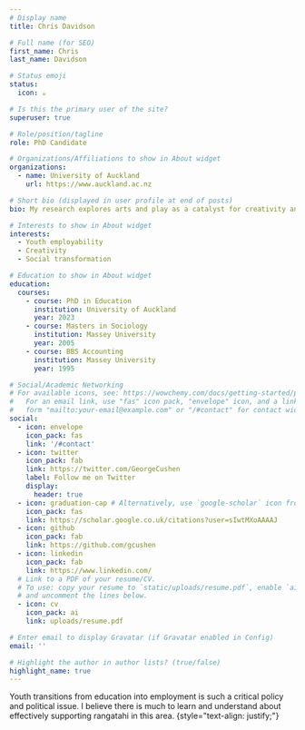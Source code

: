 ```yaml
---
# Display name
title: Chris Davidson

# Full name (for SEO)
first_name: Chris
last_name: Davidson

# Status emoji
status:
  icon: ☕️

# Is this the primary user of the site?
superuser: true

# Role/position/tagline
role: PhD Candidate

# Organizations/Affiliations to show in About widget
organizations:
  - name: University of Auckland
    url: https://www.auckland.ac.nz

# Short bio (displayed in user profile at end of posts)
bio: My research explores arts and play as a catalyst for creativity and change in youth employability programmes

# Interests to show in About widget
interests:
  - Youth employability
  - Creativity
  - Social transformation

# Education to show in About widget
education:
  courses:
    - course: PhD in Education
      institution: University of Auckland
      year: 2023
    - course: Masters in Sociology
      institution: Massey University
      year: 2005
    - course: BBS Accounting
      institution: Massey University
      year: 1995

# Social/Academic Networking
# For available icons, see: https://wowchemy.com/docs/getting-started/page-builder/#icons
#   For an email link, use "fas" icon pack, "envelope" icon, and a link in the
#   form "mailto:your-email@example.com" or "/#contact" for contact widget.
social:
  - icon: envelope
    icon_pack: fas
    link: '/#contact'
  - icon: twitter
    icon_pack: fab
    link: https://twitter.com/GeorgeCushen
    label: Follow me on Twitter
    display:
      header: true
  - icon: graduation-cap # Alternatively, use `google-scholar` icon from `ai` icon pack
    icon_pack: fas
    link: https://scholar.google.co.uk/citations?user=sIwtMXoAAAAJ
  - icon: github
    icon_pack: fab
    link: https://github.com/gcushen
  - icon: linkedin
    icon_pack: fab
    link: https://www.linkedin.com/
  # Link to a PDF of your resume/CV.
  # To use: copy your resume to `static/uploads/resume.pdf`, enable `ai` icons in `params.yaml`,
  # and uncomment the lines below.
  - icon: cv
    icon_pack: ai
    link: uploads/resume.pdf

# Enter email to display Gravatar (if Gravatar enabled in Config)
email: ''

# Highlight the author in author lists? (true/false)
highlight_name: true
---
```


Youth transitions from education into employment is such a critical policy and political issue. I believe there is much to learn and understand about effectively supporting rangatahi in this area.
{style="text-align: justify;"}
